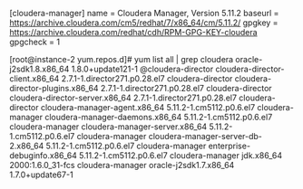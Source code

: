 [cloudera-manager]
name = Cloudera Manager, Version 5.11.2
baseurl = https://archive.cloudera.com/cm5/redhat/7/x86_64/cm/5.11.2/
gpgkey = https://archive.cloudera.com/redhat/cdh/RPM-GPG-KEY-cloudera
gpgcheck = 1

[root@instance-2 yum.repos.d]# yum list all | grep cloudera
oracle-j2sdk1.8.x86_64                    1.8.0+update121-1            @cloudera-director
cloudera-director-client.x86_64           2.7.1-1.director271.p0.28.el7
                                                                       cloudera-director
cloudera-director-plugins.x86_64          2.7.1-1.director271.p0.28.el7
                                                                       cloudera-director
cloudera-director-server.x86_64           2.7.1-1.director271.p0.28.el7
                                                                       cloudera-director
cloudera-manager-agent.x86_64             5.11.2-1.cm5112.p0.6.el7     cloudera-manager
cloudera-manager-daemons.x86_64           5.11.2-1.cm5112.p0.6.el7     cloudera-manager
cloudera-manager-server.x86_64            5.11.2-1.cm5112.p0.6.el7     cloudera-manager
cloudera-manager-server-db-2.x86_64       5.11.2-1.cm5112.p0.6.el7     cloudera-manager
enterprise-debuginfo.x86_64               5.11.2-1.cm5112.p0.6.el7     cloudera-manager
jdk.x86_64                                2000:1.6.0_31-fcs            cloudera-manager
oracle-j2sdk1.7.x86_64                    1.7.0+update67-1      

